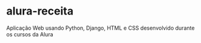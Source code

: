 # alura-receita
Aplicação Web usando Python, Django, HTML e CSS desenvolvido durante os cursos da Alura
